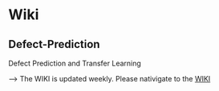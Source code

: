 # Wiki
## Defect-Prediction

Defect Prediction and Transfer Learning

 --> The WIKI is updated weekly. Please nativigate to the [WIKI](https://github.com/ai-se/Transfer-Learning/wiki)
